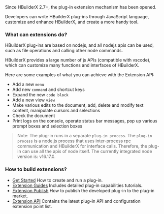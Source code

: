 Since HBuilderX 2.7+, the plug-in extension mechanism has been opened. 

Developers can write HBuilderX plug-ins through JavaScript language, customize and enhance HBuilderX, and create a more handy tool.

### What can extensions do?

HBuilderX plug-ins are based on nodejs, and all nodejs apis can be used, such as file operations and calling other node commands.

HBuilderX provides a large number of js APIs (compatible with vscode), which can customize many functions and interfaces of HBuilderX.

Here are some examples of what you can achieve with the Extension API:

- Add a new `menu`
- Add new `command` and shortcut keys
- Expand the new `code block`
- Add a new view `view`
- Make various edits to the document, add, delete and modify text content, manipulate cursors and selections
- Check the document
- Print logs on the console, operate status bar messages, pop up various prompt boxes and selection boxes

> Note: The plug-in runs in a separate `plug-in process`. The `plug-in process` is a node.js process that uses inter-process rpc communication and HBuilderX for interface calls. Therefore, the plug-in can use all the apis of node itself. The currently integrated node version is: v16.17.0.

### How to build extensions?

- [Get Started](/ExtensionTutorial/firstExtension.md) How to create and run a plug-in.
- [Extension Guides](/ExtensionTutorial/extension.md) Includes detailed plug-in capabilities tutorials.
- [Extension Publish](/ExtensionTutorial/HowToPublish.md) How to publish the developed plug-in to the plug-in market.
- [Extension API](/ExtensionDocs/Api/README.md) Contains the latest plug-in API and configuration extension point list.


